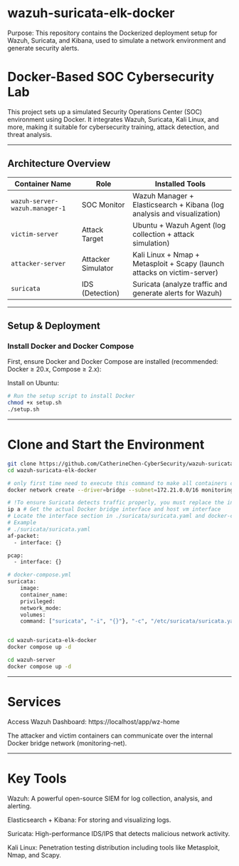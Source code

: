 # wazuh-suricata-elk-docker
Purpose: This repository contains the Dockerized deployment setup for Wazuh, Suricata, and Kibana, used to simulate a network environment and generate security alerts.

# Docker-Based SOC Cybersecurity Lab

This project sets up a simulated Security Operations Center (SOC) environment using Docker. It integrates Wazuh, Suricata, Kali Linux, and more, making it suitable for cybersecurity training, attack detection, and threat analysis.

---

## Architecture Overview

| Container Name      | Role                  | Installed Tools                                                                 |
|---------------------|-----------------------|----------------------------------------------------------------------------------|
| `wazuh-server-wazuh.manager-1` | SOC Monitor       | Wazuh Manager + Elasticsearch + Kibana (log analysis and visualization)         |
| `victim-server`     | Attack Target       | Ubuntu + Wazuh Agent (log collection + attack simulation)                        |
| `attacker-server`   | Attacker Simulator  | Kali Linux + Nmap + Metasploit + Scapy (launch attacks on victim-server)        |
| `suricata`          | IDS (Detection)     | Suricata (analyze traffic and generate alerts for Wazuh)                        |

---

## Setup & Deployment

### Install Docker and Docker Compose

First, ensure Docker and Docker Compose are installed (recommended: Docker ≥ 20.x, Compose ≥ 2.x):

Install on Ubuntu:
```bash
# Run the setup script to install Docker
chmod +x setup.sh
./setup.sh

```
---

# Clone and Start the Environment
```bash
git clone https://github.com/CatherineChen-CyberSecurity/wazuh-suricata-elk-docker.git
cd wazuh-suricata-elk-docker

# only first time need to execute this command to make all containers connect with each other
docker network create --driver=bridge --subnet=172.21.0.0/16 monitoring-net

# !To ensure Suricata detects traffic properly, you must replace the interface name in suricata.yaml with your actual Docker bridge interface.
ip a # Get the actual Docker bridge interface and host vm interface
# Locate the interface section in ./suricata/suricata.yaml and docker-compose.yml by using the filter "# <-- Replace with your actual bridge interface and your host vm interface" to search
# Example
# ./suricata/suricata.yaml
af-packet:
  - interface: {}

pcap:
  - interface: {}

# docker-compose.yml 
suricata:
    image: 
    container_name: 
    privileged: 
    network_mode: 
    volumes:
    command: ["suricata", "-i", "{}"}, "-c", "/etc/suricata/suricata.yaml", "--init-errors-fatal"] # <-- Replace with your actual bridge interface and your host vm interface


cd wazuh-suricata-elk-docker
docker compose up -d

cd wazuh-server
docker compose up -d
```

---

# Services
Access Wazuh Dashboard: https://localhost/app/wz-home

The attacker and victim containers can communicate over the internal Docker bridge network (monitoring-net).

---

# Key Tools
Wazuh: A powerful open-source SIEM for log collection, analysis, and alerting.

Elasticsearch + Kibana: For storing and visualizing logs.

Suricata: High-performance IDS/IPS that detects malicious network activity.

Kali Linux: Penetration testing distribution including tools like Metasploit, Nmap, and Scapy.





